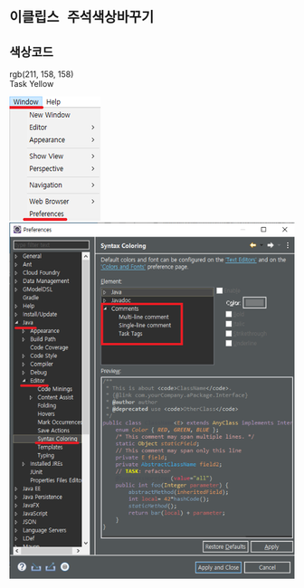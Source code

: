 # `이클립스 주석색상바꾸기`

## 색상코드

rgb(211, 158, 158)  
Task Yellow

![셋팅](./image/1.png)  
![셋팅](./image/2.png)
